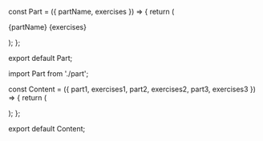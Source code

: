 const Part = ({ partName, exercises }) => {
  return (
    <p>{partName} {exercises}</p>
  );
};

export default Part;


import Part from './part';

const Content = ({ part1, exercises1, part2, exercises2, part3, exercises3 }) => {
  return (
    <div>
      <Part partName={part1} exercises={exercises1} />
      <Part partName={part2} exercises={exercises2} />
      <Part partName={part3} exercises={exercises3} />
    </div>
  );
};

export default Content;
